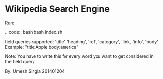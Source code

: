 Wikipedia Search Engine
=======================

Run:

.. code:: bash
    bash index.sh <path-to-wiki-xml-dump> <output index directory>

field queries supported: 'title', 'heading', 'ref', 'category', 'link', 'info', 'body'
Example: "title:Apple body:america"

Note: You have to write this for every word you want to get considered in the field query

By:
Umesh Singla
201401204
